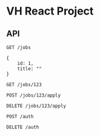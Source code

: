 # VH React Project

## API

`GET /jobs`


    {
        id: 1,
        title: ""
    }


`GET /jobs/123`

`POST /jobs/123/apply`

`DELETE /jobs/123/apply`

`POST /auth`

`DELETE /auth`



